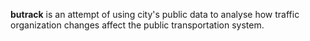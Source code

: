 **butrack** is an attempt of using city's public data to analyse how traffic organization changes affect the public transportation system.